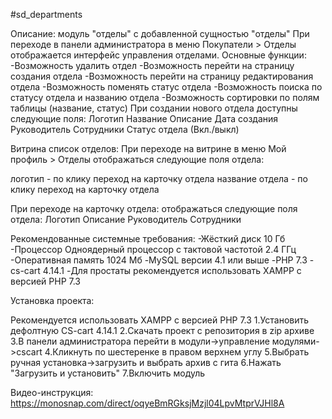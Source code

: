 #sd_departments

Описание: модуль "отделы" с добавленной сущностью "отделы"
При переходе в панели администратора в меню Покупатели > Отделы отображается интерфейс управления отделами. Основные функции:
-Возможность удалить отдел
-Возможность перейти на страницу создания отдела
-Возможность перейти на страницу редактирования отдела
-Возможность поменять статус отдела 
-Возможность поиска по статусу отдела и названию отдела
-Возможность сортировки по полям таблицы (название, статус)
При создании нового отдела доступны следующие поля:
Логотип
Название
Описание
Дата создания
Руководитель
Сотрудники
Статус отдела (Вкл./выкл)

Витрина список отделов:
При переходе на витрине в меню Мой профиль > Отделы отображаться следующие поля отдела:

логотип - по клику переход на карточку отдела
название отдела - по клику переход на карточку отдела

При переходе на карточку отдела: отображаться следующие поля отдела:
Логотип
Описание
Руководитель
Сотрудники

Рекомендованные системные требования:
-Жёсткий диск 10 Гб
-Процессор Одноядерный процессор с тактовой частотой 2.4 ГГц
-Оперативная память 1024 Мб
-MySQL версии 4.1 или выше
-PHP 7.3
-cs-cart 4.14.1
-Для простаты рекомендуется использовать XAMPP с версией PHP 7.3

Установка проекта:

Рекомендуется использовать XAMPP с версией PHP 7.3
1.Установить дефолтную CS-cart 4.14.1
2.Скачать проект с репозитория в zip архиве
3.В панели администратора перейти в модули->управление модулями->cscart
4.Кликнуть по шестеренке в правом верхнем углу
5.Выбрать ручная установка->загрузить и выбрать архив с гита
6.Нажать "Загрузить и установить"
7.Включить модуль

Видео-инструкция:
https://monosnap.com/direct/oqyeBmRGksjMzjl04LpvMtprVJHl8A
